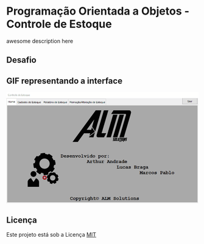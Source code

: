 # Programação Orientada a Objetos - Controle de Estoque
awesome description here

## Desafio

##  GIF representando a interface
![gif](interface.gif)

## Licença
Este projeto está sob a Licença [MIT](LICENSE.md)
